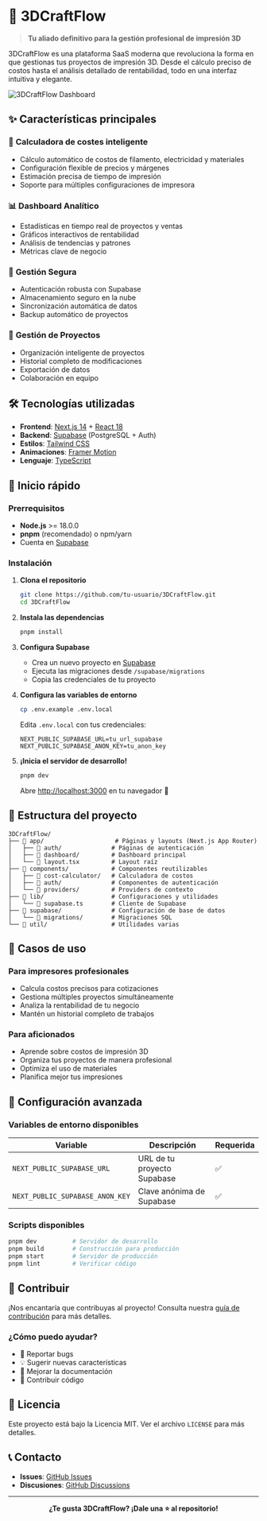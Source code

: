 # 🚀 3DCraftFlow

> **Tu aliado definitivo para la gestión profesional de impresión 3D**

3DCraftFlow es una plataforma SaaS moderna que revoluciona la forma en que gestionas tus proyectos de impresión 3D. Desde el cálculo preciso de costos hasta el análisis detallado de rentabilidad, todo en una interfaz intuitiva y elegante.

![3DCraftFlow Dashboard](https://via.placeholder.com/800x400/1f2937/ffffff?text=3DCraftFlow+Dashboard)

## ✨ Características principales

### 🧮 **Calculadora de costes inteligente**
- Cálculo automático de costos de filamento, electricidad y materiales
- Configuración flexible de precios y márgenes
- Estimación precisa de tiempo de impresión
- Soporte para múltiples configuraciones de impresora

### 📊 **Dashboard Analítico**
- Estadísticas en tiempo real de proyectos y ventas
- Gráficos interactivos de rentabilidad
- Análisis de tendencias y patrones
- Métricas clave de negocio

### 🔐 **Gestión Segura**
- Autenticación robusta con Supabase
- Almacenamiento seguro en la nube
- Sincronización automática de datos
- Backup automático de proyectos

### 💼 **Gestión de Proyectos**
- Organización inteligente de proyectos
- Historial completo de modificaciones
- Exportación de datos
- Colaboración en equipo

## 🛠️ Tecnologías utilizadas

- **Frontend**: [Next.js 14](https://nextjs.org/) + [React 18](https://react.dev/)
- **Backend**: [Supabase](https://supabase.com/) (PostgreSQL + Auth)
- **Estilos**: [Tailwind CSS](https://tailwindcss.com/)
- **Animaciones**: [Framer Motion](https://www.framer.com/motion/)
- **Lenguaje**: [TypeScript](https://www.typescriptlang.org/)

## 🚀 Inicio rápido

### Prerrequisitos

- **Node.js** >= 18.0.0
- **pnpm** (recomendado) o npm/yarn
- Cuenta en [Supabase](https://supabase.com/)

### Instalación

1. **Clona el repositorio**
   ```bash
   git clone https://github.com/tu-usuario/3DCraftFlow.git
   cd 3DCraftFlow
   ```

2. **Instala las dependencias**
   ```bash
   pnpm install
   ```

3. **Configura Supabase**
   - Crea un nuevo proyecto en [Supabase](https://supabase.com/)
   - Ejecuta las migraciones desde `/supabase/migrations`
   - Copia las credenciales de tu proyecto

4. **Configura las variables de entorno**
   ```bash
   cp .env.example .env.local
   ```
   
   Edita `.env.local` con tus credenciales:
   ```env
   NEXT_PUBLIC_SUPABASE_URL=tu_url_supabase
   NEXT_PUBLIC_SUPABASE_ANON_KEY=tu_anon_key
   ```

5. **¡Inicia el servidor de desarrollo!**
   ```bash
   pnpm dev
   ```

   Abre [http://localhost:3000](http://localhost:3000) en tu navegador 🎉

## 📁 Estructura del proyecto

```
3DCraftFlow/
├── 📁 app/                    # Páginas y layouts (Next.js App Router)
│   ├── 📁 auth/              # Páginas de autenticación
│   ├── 📁 dashboard/         # Dashboard principal
│   └── 📄 layout.tsx         # Layout raíz
├── 📁 components/            # Componentes reutilizables
│   ├── 📁 cost-calculator/   # Calculadora de costos
│   ├── 📁 auth/              # Componentes de autenticación
│   └── 📁 providers/         # Providers de contexto
├── 📁 lib/                   # Configuraciones y utilidades
│   └── 📄 supabase.ts        # Cliente de Supabase
├── 📁 supabase/              # Configuración de base de datos
│   └── 📁 migrations/        # Migraciones SQL
└── 📁 util/                  # Utilidades varias
```

## 🎯 Casos de uso

### Para impresores profesionales
- Calcula costos precisos para cotizaciones
- Gestiona múltiples proyectos simultáneamente
- Analiza la rentabilidad de tu negocio
- Mantén un historial completo de trabajos

### Para aficionados
- Aprende sobre costos de impresión 3D
- Organiza tus proyectos de manera profesional
- Optimiza el uso de materiales
- Planifica mejor tus impresiones

## 🔧 Configuración avanzada

### Variables de entorno disponibles

| Variable | Descripción | Requerida |
|----------|-------------|-----------|
| `NEXT_PUBLIC_SUPABASE_URL` | URL de tu proyecto Supabase | ✅ |
| `NEXT_PUBLIC_SUPABASE_ANON_KEY` | Clave anónima de Supabase | ✅ |

### Scripts disponibles

```bash
pnpm dev          # Servidor de desarrollo
pnpm build        # Construcción para producción
pnpm start        # Servidor de producción
pnpm lint         # Verificar código
```

## 🤝 Contribuir

¡Nos encantaría que contribuyas al proyecto! Consulta nuestra [guía de contribución](CONTRIBUTING.md) para más detalles.

### ¿Cómo puedo ayudar?

- 🐛 Reportar bugs
- 💡 Sugerir nuevas características
- 📝 Mejorar la documentación
- 🔧 Contribuir código

## 📄 Licencia

Este proyecto está bajo la Licencia MIT. Ver el archivo `LICENSE` para más detalles.

## 📞 Contacto

- **Issues**: [GitHub Issues](https://github.com/tu-usuario/3DCraftFlow/issues)
- **Discusiones**: [GitHub Discussions](https://github.com/tu-usuario/3DCraftFlow/discussions)

---

<div align="center">

**¿Te gusta 3DCraftFlow? ¡Dale una ⭐ al repositorio!**

</div> 
